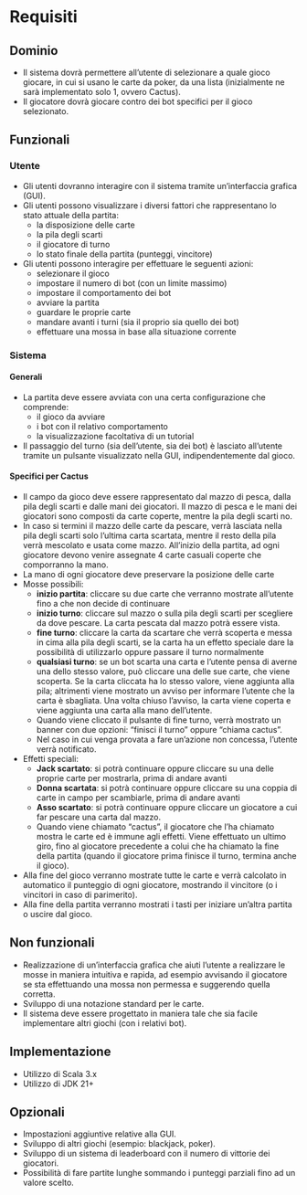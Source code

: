 # Requisiti
## Dominio
- Il sistema dovrà permettere all’utente di selezionare a quale gioco giocare, in cui si usano le carte da poker, da una lista (inizialmente ne sarà implementato solo 1, ovvero Cactus).
- Il giocatore dovrà giocare contro dei bot specifici per il gioco selezionato.
## Funzionali
### Utente
- Gli utenti dovranno interagire con il sistema tramite un’interfaccia grafica (GUI).
- Gli utenti possono visualizzare i diversi fattori che rappresentano lo stato attuale della partita:
  - la disposizione delle carte
  - la pila degli scarti
  - il giocatore di turno
  - lo stato finale della partita (punteggi, vincitore)
- Gli utenti possono interagire per effettuare le seguenti azioni:
  - selezionare il gioco
  - impostare il numero di bot (con un limite massimo)
  - impostare il comportamento dei bot
  - avviare la partita
  - guardare le proprie carte
  - mandare avanti i turni (sia il proprio sia quello dei bot)
  - effettuare una mossa in base alla situazione corrente
### Sistema
#### Generali
- La partita deve essere avviata con una certa configurazione che comprende:
  - il gioco da avviare
  - i bot con il relativo comportamento
  - la visualizzazione facoltativa di un tutorial
- Il passaggio del turno (sia dell’utente, sia dei bot) è lasciato all’utente tramite un pulsante visualizzato nella GUI, indipendentemente dal gioco.


#### Specifici per Cactus
- Il campo da gioco deve essere rappresentato dal mazzo di pesca, dalla pila degli scarti e dalle mani dei giocatori. Il mazzo di pesca e le mani dei giocatori sono composti da carte coperte, mentre la pila degli scarti no.
- In caso si termini il mazzo delle carte da pescare, verrà lasciata nella pila degli scarti solo l’ultima carta scartata, mentre il resto della pila verrà mescolato e usata come mazzo.
All’inizio della partita, ad ogni giocatore devono venire assegnate 4 carte casuali coperte che comporranno la mano.
- La mano di ogni giocatore deve preservare la posizione delle carte
- Mosse possibili:
  - **inizio partita**: cliccare su due carte che verranno mostrate all’utente fino a che non decide di continuare
  - **inizio turno**: cliccare sul mazzo o sulla pila degli scarti per scegliere da dove pescare. La carta pescata dal mazzo potrà essere vista.
  - **fine turno**: cliccare la carta da scartare che verrà scoperta e messa in cima alla pila degli scarti, se la carta ha un effetto speciale dare la possibilità di utilizzarlo oppure passare il turno normalmente
  - **qualsiasi turno**: se un bot scarta una carta e l’utente pensa di averne una dello stesso valore, può cliccare una delle sue carte, che viene scoperta. Se la carta cliccata ha lo stesso valore, viene aggiunta alla pila; altrimenti viene mostrato un avviso per informare l’utente che la carta è sbagliata. Una volta chiuso l’avviso, la carta viene coperta e viene aggiunta una carta alla mano dell’utente.
  - Quando viene cliccato il pulsante di fine turno, verrà mostrato un banner con due opzioni: “finisci il turno” oppure “chiama cactus”.
  - Nel caso in cui venga provata a fare un’azione non concessa, l’utente verrà notificato.
- Effetti speciali:
  - **Jack scartato**: si potrà continuare oppure cliccare su una delle proprie carte per mostrarla, prima di andare avanti
  - **Donna scartata**: si potrà continuare oppure cliccare su una coppia di carte in campo per scambiarle, prima di andare avanti
  - **Asso scartato**: si potrà continuare oppure cliccare un giocatore a cui far pescare una carta dal mazzo.
  - Quando viene chiamato “cactus”, il giocatore che l’ha chiamato mostra le carte ed è immune agli effetti. Viene effettuato un ultimo giro, fino al giocatore precedente a colui che ha chiamato la fine della partita (quando il giocatore prima finisce il turno, termina anche il gioco).
- Alla fine del gioco verranno mostrate tutte le carte e verrà calcolato in automatico il punteggio di ogni giocatore, mostrando il vincitore (o i vincitori in caso di parimerito).
- Alla fine della partita verranno mostrati i tasti per iniziare un’altra partita o uscire dal gioco.
## Non funzionali
- Realizzazione di un’interfaccia grafica che aiuti l’utente a realizzare le mosse in maniera intuitiva e rapida, ad esempio avvisando il giocatore se sta effettuando una mossa non permessa e suggerendo quella corretta.
- Sviluppo di una notazione standard per le carte.
- Il sistema deve essere progettato in maniera tale che sia facile implementare altri giochi (con i relativi bot).
## Implementazione
- Utilizzo di Scala 3.x
- Utilizzo di JDK 21+
## Opzionali
- Impostazioni aggiuntive relative alla GUI.
- Sviluppo di altri giochi (esempio: blackjack, poker).
- Sviluppo di un sistema di leaderboard con il numero di vittorie dei giocatori.
- Possibilità di fare partite lunghe sommando i punteggi parziali fino ad un valore scelto.

